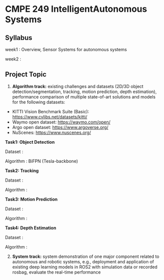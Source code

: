 # CMPE 249 IntelligentAutonomous Systems


## Syllabus

week1 : Overview, Sensor Systems for autonomous systems

week2 : 


## Project Topic

1. **Algorithm track:** existing challenges and datasets (2D/3D object detection/segmentation, tracking, motion prediction, depth estimation), performance comparison of multiple state-of-art solutions and models for the following datasets:

  * KITTI Vision Benchmark Suite (Basic): https://www.cvlibs.net/datasets/kitti/
  * Waymo open dataset: https://waymo.com/open/
  * Argo open dataset: https://www.argoverse.org/
  * NuScenes: https://www.nuscenes.org/


**Task1: Object Detection**

Dataset :

Algorithm : BiFPN (Tesla-backbone)

**Task2: Tracking**

Dataset :

Algorithm : 

**Task3: Motion Prediction**

Dataset :

Algorithm : 

**Task4: Depth Estimation**

Dataset :

Algorithm : 


2. **System track:** system demonstration of one major component related to autonomous and robotic systems, e.g., deployment and application of existing deep learning models in ROS2 with simulation data or recorded rosbag, evaluate the real-time performance




